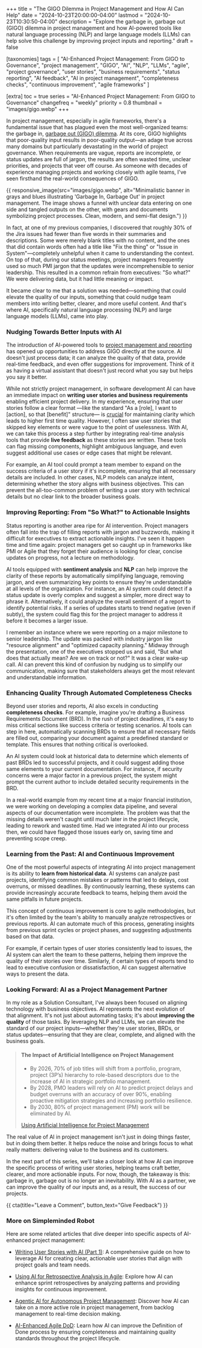 +++
title = "The GIGO Dilemma in Project Management and How AI Can Help"
date = "2024-10-23T20:00:00-04:00"
lastmod = "2024-10-23T10:30:50-04:00"
description = "Explore the garbage in, garbage out (GIGO) dilemma in project management and how AI-powered tools like natural language processing (NLP) and large language models (LLMs) can help solve this challenge by improving project inputs and reporting."
draft = false

[taxonomies]
tags = [ "AI-Enhanced Project Management: From GIGO to Governance", "project management", "GIGO", "AI", "NLP", "LLMs", "agile", "project governance", "user stories", "business requirements", "status reporting", "AI feedback", "AI in project management", "completeness checks", "continuous improvement", "agile frameworks" ]

[extra]
toc = true
series = "AI-Enhanced Project Management: From GIGO to Governance"
changefreq = "weekly"
priority = 0.8
thumbnail = "images/gigo.webp"
+++

In project management, especially in agile frameworks, there's a fundamental issue that has plagued even the most well-organized teams: the garbage in, [garbage out (GIGO) dilemma](https://www.techtarget.com/searchsoftwarequality/definition/garbage-in-garbage-out). At its core, GIGO highlights that poor-quality input results in poor-quality output—an adage true across many domains but particularly devastating in the world of project governance. When requirements are vague, reports are incomplete, or status updates are full of jargon, the results are often wasted time, unclear priorities, and projects that veer off course. As someone with decades of experience managing projects and working closely with agile teams, I've seen firsthand the real-world consequences of GIGO.

<!-- more -->

{{ responsive_image(src="images/gigo.webp", alt="Minimalistic banner in grays and blues illustrating 'Garbage In, Garbage Out' in project management. The image shows a funnel with unclear data entering on one side and tangled outputs on the other, with gears and documents symbolizing project processes. Clean, modern, and semi-flat design.") }}

In fact, at one of my previous companies, I discovered that roughly 30% of the Jira issues had fewer than five words in their summaries and descriptions. Some were merely blank titles with no content, and the ones that did contain words often had a title like "Fix the thing" or "Issue in System"—completely unhelpful when it came to understanding the context. On top of that, during our status meetings, project managers frequently used so much PMI jargon that the updates were incomprehensible to senior leadership. This resulted in a common refrain from executives: "So what?" We were delivering data, but it had little meaning or impact.

It became clear to me that a solution was needed—something that could elevate the quality of our inputs, something that could nudge team members into writing better, clearer, and more useful content. And that's where AI, specifically natural language processing (NLP) and large language models (LLMs), came into play.

### **Nudging Towards Better Inputs with AI**

The introduction of AI-powered tools to [project management and reporting](https://hbr.org/2023/02/how-ai-will-transform-project-management) has opened up opportunities to address GIGO directly at the source. AI doesn't just process data; it can analyze the quality of that data, provide real-time feedback, and even offer suggestions for improvement. Think of it as having a virtual assistant that doesn't just record what you say but helps you say it better.

While not strictly project management, in software development AI can have an immediate impact on **writing user stories and business requirements** enabling efficient project delivery. In my experience, ensuring that user stories follow a clear format —like the standard "As a [role], I want to [action], so that [benefit]" structure— is [crucial](https://canny.io/blog/user-stories/) for maintaining clarity which leads to higher first time quality. However, I often saw user stories that skipped key elements or were vague to the point of uselessness. With AI, we can take this process a step further by integrating real-time analysis tools that provide **live feedback** as these stories are written. These tools can flag missing components, highlight ambiguous language, and even suggest additional use cases or edge cases that might be relevant.

For example, an AI tool could prompt a team member to expand on the success criteria of a user story if it's incomplete, ensuring that all necessary details are included. In other cases, NLP models can analyze intent, determining whether the story aligns with business objectives. This can prevent the all-too-common problem of writing a user story with technical details but no clear link to the broader business goals.

### **Improving Reporting: From "So What?" to Actionable Insights**

Status reporting is another area ripe for AI intervention. Project managers often fall into the trap of filling reports with jargon and buzzwords, making it difficult for executives to extract actionable insights. I've seen it happen time and time again: project managers get so caught up in frameworks like PMI or Agile that they forget their audience is looking for clear, concise updates on progress, not a lecture on methodology.

AI tools equipped with **sentiment analysis** and **NLP** can help improve the clarity of these reports by automatically simplifying language, removing jargon, and even summarizing key points to ensure they're understandable at all levels of the organization. For instance, an AI system could detect if a status update is overly complex and suggest a simpler, more direct way to phrase it. Alternatively, it could analyze the overall sentiment of a report to identify potential risks. If a series of updates starts to trend negative (even if subtly), the system could flag this for the project manager to address it before it becomes a larger issue.

I remember an instance where we were reporting on a major milestone to senior leadership. The update was packed with industry jargon like "resource alignment" and "optimized capacity planning." Midway through the presentation, one of the executives stopped us and said, "But what does that actually mean? Are we on track or not?" It was a clear wake-up call. AI can prevent this kind of confusion by nudging us to simplify our communication, making sure that stakeholders always get the most relevant and understandable information.

### **Enhancing Quality Through Automated Completeness Checks**

Beyond user stories and reports, AI also excels in conducting **completeness checks**. For example, imagine you're drafting a Business Requirements Document (BRD). In the rush of project deadlines, it's easy to miss critical sections like success criteria or testing scenarios. AI tools can step in here, automatically scanning BRDs to ensure that all necessary fields are filled out, comparing your document against a predefined standard or template. This ensures that nothing critical is overlooked.

An AI system could look at historical data to determine which elements of past BRDs led to successful projects, and it could suggest adding those same elements to your current documentation. For instance, if security concerns were a major factor in a previous project, the system might prompt the current author to include detailed security requirements in the BRD.

In a real-world example from my recent time at a major financial institution, we were working on developing a complex data pipeline, and several aspects of our documentation were incomplete. The problem was that the missing details weren't caught until much later in the project lifecycle, leading to rework and wasted time. Had we integrated AI into our process then, we could have flagged those issues early on, saving time and preventing scope creep.

### **Learning from the Past: AI and Continuous Improvement**

One of the most powerful aspects of integrating AI into project management is its ability to **learn from historical data**. AI systems can analyze past projects, identifying common mistakes or patterns that led to delays, cost overruns, or missed deadlines. By continuously learning, these systems can provide increasingly accurate feedback to teams, helping them avoid the same pitfalls in future projects.

This concept of continuous improvement is core to agile methodologies, but it's often limited by the team's ability to manually analyze retrospectives or previous reports. AI can automate much of this process, generating insights from previous sprint cycles or project phases, and suggesting adjustments based on that data.

For example, if certain types of user stories consistently lead to issues, the AI system can alert the team to these patterns, helping them improve the quality of their stories over time. Similarly, if certain types of reports tend to lead to executive confusion or dissatisfaction, AI can suggest alternative ways to present the data.

### **Looking Forward: AI as a Project Management Partner**

In my role as a Solution Consultant, I've always been focused on aligning technology with business objectives. AI represents the next evolution of that alignment. It's not just about automating tasks; it's about **improving the quality** of those tasks. By leveraging NLP and LLMs, we can elevate the standard of our project inputs—whether they're user stories, BRDs, or status updates—ensuring that they are clear, complete, and aligned with the business goals.

> #### The Impact of Artificial Intelligence on Project Management
>
> - By 2026, 70% of job titles will shift from a portfolio, program, project (3P’s) hierarchy to role-based descriptors due to the increase of AI in strategic portfolio management.
> - By 2028, PMO leaders will rely on AI to predict project delays and budget overruns with an accuracy of over 90%, enabling proactive mitigation strategies and increasing portfolio resilience.
> - By 2030, 80% of project management (PM) work will be eliminated by AI.
>
>[Using Artificial Intelligence for Project Management](https://www.planview.com/resources/articles/using-artificial-intelligence-for-project-management/)

The real value of AI in project management isn't just in doing things faster, but in doing them better. It helps reduce the noise and brings focus to what really matters: delivering value to the business and its customers.

In the next part of this series, we'll take a closer look at how AI can improve the specific process of writing user stories, helping teams craft better, clearer, and more actionable inputs. For now, though, the takeaway is this: garbage in, garbage out is no longer an inevitability. With AI as a partner, we can improve the quality of our inputs and, as a result, the success of our projects.

{{ cta(title="Leave a Comment", button_text="Give Feedback") }}

### More on Simpleminded Robot

Here are some related articles that dive deeper into specific aspects of AI-enhanced project management:

- [Writing User Stories with AI (Part 1)](@/writing-user-stories-with-ai-1.md): A comprehensive guide on how to leverage AI for creating clear, actionable user stories that align with project goals and team needs.

- [Using AI for Retrospective Analysis in Agile](@/using-ai-for-retrospective-analysis-in-agile.md): Explore how AI can enhance sprint retrospectives by analyzing patterns and providing insights for continuous improvement.

- [Agentic AI for Autonomous Project Management](@/agentic-ai-autonomous-project-management.md): Discover how AI can take on a more active role in project management, from backlog management to real-time decision making.

- [AI-Enhanced Agile DoD](@/ai-enhanced-agile-dod.md): Learn how AI can improve the Definition of Done process by ensuring completeness and maintaining quality standards throughout the project lifecycle.
